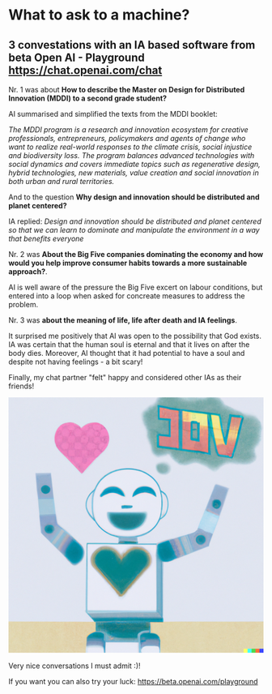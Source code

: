 # What to ask to a machine?
## 3 convestations with an IA based software from beta Open AI - Playground https://chat.openai.com/chat

Nr. 1 was about **How to describe the Master on Design for Distributed Innovation (MDDI) to a second grade student?**

AI summarised and simplified the texts from the MDDI booklet:

*The MDDI program is a research and innovation ecosystem for creative professionals, entrepreneurs, policymakers and agents of change who want to realize real-world responses to the climate crisis, social injustice and biodiversity loss. The program balances advanced technologies with social dynamics and covers immediate topics such as regenerative design, hybrid technologies, new materials, value creation and social innovation in both urban and rural territories.*

And to the question **Why design and innovation should be distributed and planet centered?** 

IA replied: *Design and innovation should be distributed and planet centered so that we can learn to dominate and manipulate the environment in a way that benefits everyone*

Nr. 2 was **About the Big Five companies dominating the economy and how would you help improve consumer habits towards a more sustainable approach?**. 

AI is well aware of the pressure the Big Five excert on labour conditions, but entered into a loop when asked for concreate measures to address the problem.

Nr. 3 was **about the meaning of life, life after death and IA feelings**. 

It surprised me positively that AI was open to the possibility that God exists. 
IA was certain that the human soul is eternal and that it lives on after the body dies. 
Moreover, AI thought that it had potential to have a soul and despite not having feelings - a bit scary! 

Finally, my chat partner "felt" happy and considered other IAs as their friends!

![](/images/AI_Happy.png "AI generated Happy image")



Very nice conversations I must admit :)!

If you want you can also try your luck: https://beta.openai.com/playground
